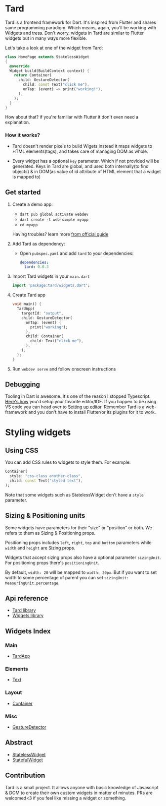 # Tard

Tard is a frontend framework for Dart. It's inspired from Flutter and shares same programming paradigm. Which means, again, you'll be working with Widgets and tress. Don't worry, widgets in Tard are similar to Flutter widgets but in many ways more flexible.

Let's take a look at one of the widget from Tard: 

```dart
class HomePage extends StatelessWidget
{
  @override
  Widget build(BuildContext context) {
    return Container(
      child: GestureDetector(
        child: const Text("click me"),
        onTap: (event) => print("working!"),
      ),
    );
  }
}
```
How about that? if you're familiar with Flutter it don't even need a explanation. 


### How it works?

- Tard doesn't render pixels to build Wigets instead it maps widgets to HTML elements(tags), and takes care of managing DOM as whole.

- Every widget has a optional `key` parameter. Which if not provided will be generated. Keys in Tard are global, and used both internally(to find objects) & in DOM(as value of id attribute of HTML element that a widget is mapped to)

## Get started

1. Create a demo app:
    - `dart pub global activate webdev`
    - `dart create -t web-simple myapp`
    - `cd myapp`
  
    Having troubles? learn more [from official guide](https://dart.dev/tutorials/web/get-started)
    
2. Add Tard as dependency:
    - Open `pubspec.yaml` and add `tard` to your dependencies:
      ```yaml
      dependencies:
        tard: 0.0.3
      ```

3. Import Tard widgets in your `main.dart`
    ```dart
    import 'package:tard/widgets.dart';
    ```

3. Create Tard app
    ```dart
    void main() {
      TardApp(
        targetId: "output",
        child: GestureDetector(
          onTap: (event) {
            print("working");
          },
          child: Container(
            child: Text("click me"),
          ),
        ),
      );
    }
    ```

3. Run `webdev serve` and follow onscreen instructions

## Debugging

Tooling in Dart is awesome. It's one of the reason I stopped Typescript. [Here's how](https://dart.dev/tools) you'd setup your favorite editor/IDE. If you happen to be using VS code you can head over to [Setting up editor](https://dart.dev/tools/vs-code). 
Remember Tard is a web-framework and you don't have to install Flutter/or its plugins for it to work.

# Styling widgets

## Using CSS

You can add CSS rules to widgets to style them. For example:
```dart
Container(
  style: "css-class another-class",
  child: const Text("styled text"),
);
```
Note that some widgets such as StatelessWidget don't have a `style` parameter.

## Sizing & Positioning units

Some widgets have parameters for their "size" or "position" or both. We refers to them as Sizing & Positioning props.

Positioning props includes `left`, `right`, `top` and `bottom` parameters while `width` and `height` are Sizing props.

Widgets that accept sizing props also have a optional parameter `sizingUnit`. For positioning props there's `positioningUnit`.

By default, `width: 20` will be mapped to `width: 20px`. But if you want to set width to some percentage of parent you can set `sizingUnit: MeasuringUnit.percentage`.

## Api reference

- [Tard library](https://pub.dev/documentation/tard/latest/tard/tard-library.html)
- [Widgets library](https://pub.dev/documentation/tard/latest/widgets/widgets-library.html)

## Widgets Index

### Main

- [TardApp](https://pub.dev/documentation/tard/latest/widgets/TardApp-class.html)

### Elements

- [Text](https://pub.dev/documentation/tard/latest/widgets/Text-class.html)

### Layout

- [Container](https://pub.dev/documentation/tard/latest/widgets/Container-class.html)

### Misc

- [GestureDetector](https://pub.dev/documentation/tard/latest/widgets/GestureDetector-class.html)

## Abstract

- [StatelessWidget](https://pub.dev/documentation/tard/latest/tard/StatelessWidget-class.html)
- [StatefulWidget](https://pub.dev/documentation/tard/latest/tard/StatefulWidget-class.html)


## Contribution
Tard is a small project. It allows anyone with basic knowledge of Javascript & DOM to create their own custom widgets in matter of minutes. PRs are welcomed<3 if you feel like missing a widget or something.

